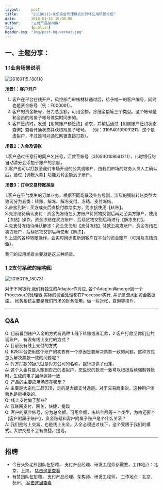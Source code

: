 ```yaml
---                           
layout:     post                                                
title:      "20180115-B2B资金代理模式的具体应用场景介绍"                                                                               
date:       2018-01-15 19:00:00  
author:     "支付产品架构群"      
tag:		[publish]                                    
header-img: "img/post-bg-wechat.jpg"        
---
```



## 一、主题分享：
 
### 1.1业务场景说明

![20180115_180118](http://static.cocolian.org/img/201801/20180115_180118.png)  

**场景1：客户开户**  

1. 客户在平台在线开户，风控部门审核材料通过后，给予唯一的客户编号，同时也是资金帐号（例：F000001）。     
2. 客户的资金帐号，分为总金额，可用金额，冻结金额等三个类型。这个帐号是和会员的附属子帐号做实时同步的。     
3. 客户签约时，发送【附属账户预签约】请求，并稍后通过【附属账户签约状态查询】查看开通状态并获取附属子帐号。    （例：310940109091211，这个是虚拟户，不过是可以通过网银直接打款）。  

**场景2：入金及调帐**  

1.客户通过任意行的同户名帐号，汇款至帐号（310940109091211），此时银行的自动清分会添加子账户的余额。     
2.客户也可以打款至我们市场开设的公共调帐户，由我们市场的财务人员人工确认后，通过【调帐入款】功能划转金额到子账户。  

**场景3：订单交易转账类型**

1.客户在平台发生的订单业务，根据不同场景及业务规则，涉及的强制转账类型大致可分为五类：转账、解冻、解冻支付、冻结、支付冻结。   
2.直接到帐：买方成交后直接付款给卖方，则直接使用【转账】。   
3.先冻结待确认支付：资金先冻结在买方账户待货物交割后再划至卖方账户，使用【冻结】操作，资金冻结在买方账户，后续货物交割后再进行【解冻支付】。   
4.先支付冻结待确认解冻：资金先使用【支付冻结】付款至卖方账户，资金冻结在卖方账户，后续货物交割后再使用【解冻】。   
5.上述的各种转账操作，会实时同步更新到客户在平台的资金账户（可用及冻结资金）。   

我们的应用场景主要就是这三种场景。

### 1.2支付系统的架构图

![20180115_180731](http://static.cocolian.org/img/201801/20180115_180731.png)  

对于不同银行,我们有独立的Adaptor作对应, 各个Adaptor再merge到一个Processor的处理器,实际的资金处理都在Processor实行, 并记录流水到资金数据库。   帐务系统主要是我们市场的财务使用，做一些对帐，查询等操作。

---  

## Q&A

Q: 目前看到账户入金的方式有两种 1.线下转账或者汇款，2 客户打款至你们公共调账户， 有没有线上支付的方式？   
A: 目前没有线上支付的方式.  
Q: B2B平台使用这个账户的初衷有一个原因是要解决票款一致的问题，这种方式怎么解决票款一致的问题呢？   
A: 对方打款的抬头就是对方公司的名称，银行提供了设定。  
A: 这个入金只是入账到自己的虚拟户，您说说的款流一致可以根据后续强制转帐时，生成的电子回单保持一致.  
Q: 产品的主要应用场景在哪里？     
A: 主要是大宗化工品B2B，走的是大额支付通道。对于交易商来说，这种用户体验也是能接受的。  
Q: 线上支付做了那些?    
A: 互联网支付，网关，快捷，提现  
Q: 客户的资金帐号，分为总金额，可用金额，冻结金额等三个类型，为啥还要个【客户附属子账户】，资金账号和客户附属子账户是个什么关系？  
A: 我们是线上交易，也是线上出金。入金必须通过线下，这个受限于我们的模式。大宗交易不会有快捷，提现。  

--- 

## 招聘

- 今日头条老熊团队在招聘， 支付产品经理、研发工程师都需要，工作地点：北京、上海， [猛击这里查看 ](http://doc.cocolian.org/job/2018/01/16/toutiao/)  
- 有赞团队在招聘， 支付产品经理、架构师、研发工程师， 工作地点：北京、杭州，[ 猛击这里查看](http://doc.cocolian.org/job/2018/01/17/youzan/)   
